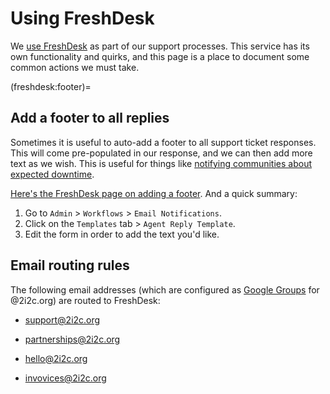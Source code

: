 # Using FreshDesk

We [use FreshDesk](support:freshdesk) as part of our support processes.
This service has its own functionality and quirks, and this page is a place to document some common actions we must take.

(freshdesk:footer)=
## Add a footer to all replies

Sometimes it is useful to auto-add a footer to all support ticket responses.
This will come pre-populated in our response, and we can then add more text as we wish.
This is useful for things like [notifying communities about expected downtime](time-off:annual-expected).

[Here's the FreshDesk page on adding a footer](https://support.freshdesk.com/en/support/solutions/articles/196889-i-want-to-insert-a-footer-into-all-my-replies-how-do-i-do-this-).
And a quick summary:

1. Go to `Admin` > `Workflows` > `Email Notifications`.
2. Click on the `Templates` tab > `Agent Reply Template`.
3. Edit the form in order to add the text you'd like.

## Email routing rules

The following email addresses (which are configured as [Google Groups](https://groups.google.com/all-groups) for @2i2c.org) are routed to FreshDesk:

- support@2i2c.org

- partnerships@2i2c.org

- hello@2i2c.org

- invovices@2i2c.org


